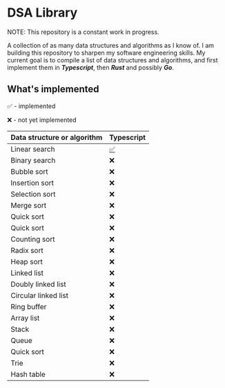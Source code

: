 # DSA Library

NOTE: This repository is a constant work in progress.

A collection of as many data structures and algorithms as I know of. I am building this repository to sharpen my software engineering skills. My current goal is to compile a list of data structures and algorithms, and first implement them in **_Typescript_**, then **_Rust_** and possibly **_Go_**.

## What's implemented

✅ - implemented

❌ - not yet implemented

| Data structure or algorithm | Typescript                            |
| --------------------------- | ------------------------------------- |
| Linear search               | [✅](Typescript/code/LinearSearch.ts) |
| Binary search               | ❌                                    |
| Bubble sort                 | ❌                                    |
| Insertion sort              | ❌                                    |
| Selection sort              | ❌                                    |
| Merge sort                  | ❌                                    |
| Quick sort                  | ❌                                    |
| Quick sort                  | ❌                                    |
| Counting sort               | ❌                                    |
| Radix sort                  | ❌                                    |
| Heap sort                   | ❌                                    |
| Linked list                 | ❌                                    |
| Doubly linked list          | ❌                                    |
| Circular linked list        | ❌                                    |
| Ring buffer                 | ❌                                    |
| Array list                  | ❌                                    |
| Stack                       | ❌                                    |
| Queue                       | ❌                                    |
| Quick sort                  | ❌                                    |
| Trie                        | ❌                                    |
| Hash table                  | ❌                                    |
